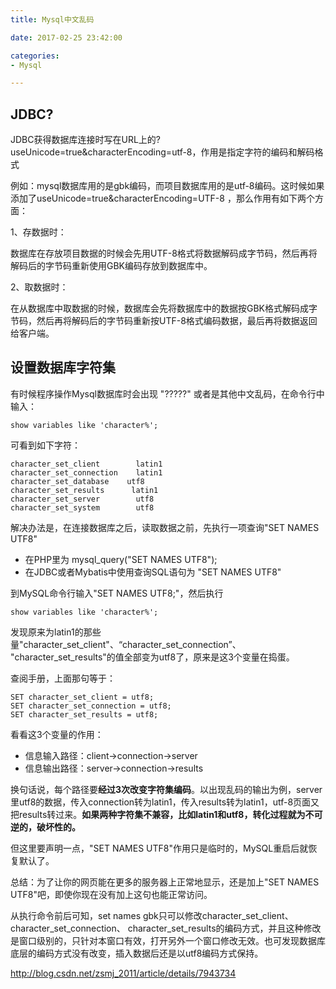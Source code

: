 ```yaml
---
title: Mysql中文乱码

date: 2017-02-25 23:42:00

categories:
- Mysql

---
```


## JDBC?

JDBC获得数据库连接时写在URL上的?useUnicode=true&characterEncoding=utf-8，作用是指定字符的编码和解码格式

例如：mysql数据库用的是gbk编码，而项目数据库用的是utf-8编码。这时候如果添加了useUnicode=true&characterEncoding=UTF-8 ，那么作用有如下两个方面：

1、存数据时：

数据库在存放项目数据的时候会先用UTF-8格式将数据解码成字节码，然后再将解码后的字节码重新使用GBK编码存放到数据库中。

2、取数据时：

在从数据库中取数据的时候，数据库会先将数据库中的数据按GBK格式解码成字节码，然后再将解码后的字节码重新按UTF-8格式编码数据，最后再将数据返回给客户端。

## 设置数据库字符集

有时候程序操作Mysql数据库时会出现 "?????" 或者是其他中文乱码，在命令行中输入：

	show variables like 'character%';

可看到如下字符：

	character_set_client		latin1
	character_set_connection	latin1
	character_set_database	  utf8
	character_set_results	   latin1
	character_set_server	    utf8
	character_set_system		utf8

解决办法是，在连接数据库之后，读取数据之前，先执行一项查询"SET NAMES UTF8"

* 在PHP里为 mysql_query("SET NAMES UTF8"); 
* 在JDBC或者Mybatis中使用查询SQL语句为 "SET NAMES UTF8"

到MySQL命令行输入"SET NAMES UTF8;"，然后执行

	show variables like 'character%';

发现原来为latin1的那些量"character_set_client"、“character_set_connection”、
"character_set_results"的值全部变为utf8了，原来是这3个变量在捣蛋。

查阅手册，上面那句等于：

	SET character_set_client = utf8;     
	SET character_set_connection = utf8; 
	SET character_set_results = utf8;    

看看这3个变量的作用：

* 信息输入路径：client→connection→server
* 信息输出路径：server→connection→results

换句话说，每个路径要**经过3次改变字符集编码**。以出现乱码的输出为例，server里utf8的数据，传入connection转为latin1，传入results转为latin1，utf-8页面又把results转过来。**如果两种字符集不兼容，比如latin1和utf8，转化过程就为不可逆的，破坏性的。**

但这里要声明一点，"SET NAMES UTF8"作用只是临时的，MySQL重启后就恢复默认了。

总结：为了让你的网页能在更多的服务器上正常地显示，还是加上"SET NAMES UTF8"吧，即使你现在没有加上这句也能正常访问。

从执行命令前后可知，set names gbk只可以修改character_set_client、character_set_connection、 character_set_results的编码方式，并且这种修改是窗口级别的，只针对本窗口有效，打开另外一个窗口修改无效。也可发现数据库底层的编码方式没有改变，插入数据后还是以utf8编码方式保持。

http://blog.csdn.net/zsmj_2011/article/details/7943734
